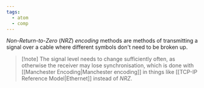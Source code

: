 ```yaml
---
tags:
  - atom
  - comp
---
```

*Non-Return-to-Zero* (*NRZ*) *encoding* methods are methods of transmitting a signal over a cable where different symbols don't need to be broken up.

> [!note] The signal level needs to change sufficiently often, as otherwise the receiver may lose synchronisation, which is done with [[Manchester Encoding|Manchester encoding]] in things like [[TCP-IP Reference Model|Ethernet]] instead of *NRZ*.